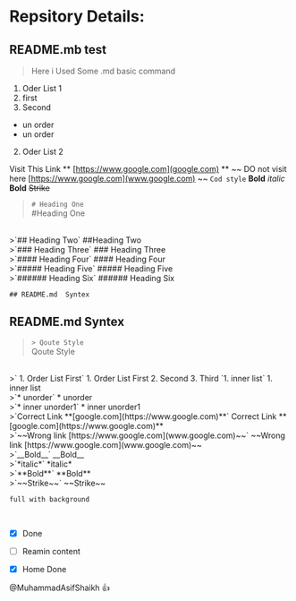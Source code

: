 # Repsitory Details:
## README.mb test

> Here i Used Some .md basic command

1. Oder List 1
 1. first
 2. Second
  * un order
  * un order
2. Oder List 2

Visit This Link ** [https://www.google.com](google.com) **
~~ DO not visit here [https://www.google.com](www.google.com) ~~
` Cod style `
__Bold__
*italic*
**Bold**
~~Strike~~
>`# Heading One`  
#Heading One  
</br>
>`## Heading Two`  
##Heading Two  
</br>
>`### Heading Three`  
### Heading Three  
</br>
>`#### Heading Four`  
#### Heading Four  
</br>
>`##### Heading Five`  
##### Heading Five  
</br>
>`###### Heading Six`  
###### Heading Six  
</br>


`## README.md  Syntex `  
## README.md  Syntex 

>`> Qoute Style`  
Qoute Style  

<br/>
>` 1. Order List First`  
1. Order List First  
2. Second  
3. Third  
 `1. inner list`
 1. inner list  


<br/>
>`* unorder`  
* unorder  <br/>
>`* inner unorder1`  
 * inner unorder1

<br/>
>`Correct Link **[google.com](https://www.google.com)**`  
Correct Link **[google.com](https://www.google.com)**  

<br/>
>`~~Wrong link [https://www.google.com](www.google.com)~~`  
~~Wrong link [https://www.google.com](www.google.com)~~  

<br/>
>`__Bold__`   
__Bold__  

<br/>
>`*italic*`  
*italic*  

<br/>
>`**Bold**`  
**Bold** 

<br/>
>`~~Strike~~`  
~~Strike~~  

>
```
full with background
```  
<br/>

- [x] Done  
- [ ] Reamin content
- [x] Home Done  


@MuhammadAsifShaikh :+1:

